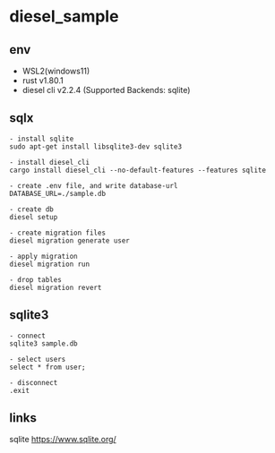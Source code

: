 # diesel_sample

## env

- WSL2(windows11)
- rust v1.80.1
- diesel cli v2.2.4 (Supported Backends: sqlite)


## sqlx

```
- install sqlite
sudo apt-get install libsqlite3-dev sqlite3

- install diesel_cli
cargo install diesel_cli --no-default-features --features sqlite

- create .env file, and write database-url
DATABASE_URL=./sample.db

- create db
diesel setup

- create migration files
diesel migration generate user

- apply migration
diesel migration run

- drop tables
diesel migration revert

```

## sqlite3

```
- connect
sqlite3 sample.db

- select users
select * from user;

- disconnect
.exit
```

## links

sqlite
https://www.sqlite.org/




